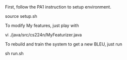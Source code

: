 First, follow the PA1 instruction to setup environment.

source setup.sh

To modify My features, just play with 

vi ./java/src/cs224n/MyFeaturizer.java

To rebuild and train the system to get a new BLEU, just run

sh run.sh
